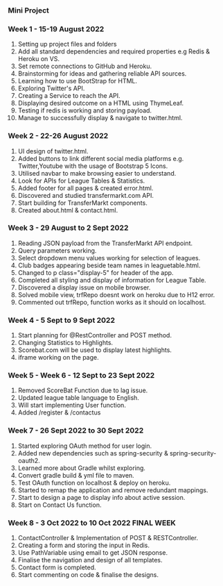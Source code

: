 ### Mini Project

### Week 1 - 15-19 August 2022
1. Setting up project files and folders
2. Add all standard dependencies and required properties e.g Redis & Heroku on VS.
3. Set remote connections to GitHub and Heroku.
4. Brainstorming for ideas and gathering reliable API sources.
5. Learning how to use BootStrap for HTML.
6. Exploring Twitter's API.
7. Creating a Service to reach the API.
8. Displaying desired outcome on a HTML using ThymeLeaf.
9. Testing if redis is working and storing payload.
10. Manage to successfully display & navigate to twitter.html.

### Week 2 - 22-26 August 2022
1. UI design of twitter.html.
2. Added buttons to link different social media platforms e.g. Twitter,Youtube with the usage of Bootstrap 5 Icons.
3. Utilised navbar to make browsing easier to understand.
4. Look for APIs for League Tables & Statistics.
5. Added footer for all pages & created error.html.
6. Discovered and studied transfermarkt.com API.
7. Start building for TransferMarkt components.
8. Created about.html & contact.html.

### Week 3 - 29 August to 2 Sept 2022
1. Reading JSON payload from the TransferMarkt API endpoint.
2. Query parameters working.
3. Select dropdown menu values working for selection of leagues.
4. Club badges appearing beside team names in leaguetable.html.
5. Changed to p class="display-5" for header of the app.
6. Completed all styling and display of information for League Table.
7. Discovered a display issue on mobile browser.
8. Solved mobile view, trfRepo doesnt work on heroku due to H12 error.
9. Commented out trfRepo, function works as it should on localhost.

### Week 4 - 5 Sept to 9 Sept 2022
1. Start planning for @RestController and POST method.
2. Changing Statistics to Highlights.
3. Scorebat.com will be used to display latest highlights.
4. iframe working on the page.

### Week 5 - Week 6 - 12 Sept to 23 Sept 2022
1. Removed ScoreBat Function due to lag issue.
2. Updated league table language to English.
3. Will start implementing User function.
4. Added /register & /contactus

### Week 7 - 26 Sept 2022 to 30 Sept 2022
1. Started exploring OAuth method for user login.
2. Added new dependencies such as spring-security & spring-security-oauth2.
3. Learned more about Gradle whilst exploring.
4. Convert gradle build & yml file to maven.
5. Test OAuth function on localhost & deploy on heroku.
6. Started to remap the application and remove redundant mappings.
7. Start to design a page to display info about active session.
8. Start on Contact Us function.

### Week 8 - 3 Oct 2022 to 10 Oct 2022 FINAL WEEK
1. ContactController & Implementation of POST & RESTController.
2. Creating a form and storing the input in Redis.
3. Use PathVariable using email to get JSON response.
4. Finalise the navigation and design of all templates.
5. Contact form is completed.
6. Start commenting on code & finalise the designs.